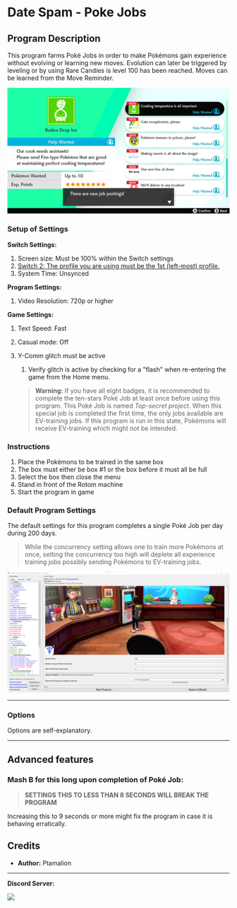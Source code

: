 # Date Spam - Poke Jobs
## Program Description

This program farms Poké Jobs in order to make Pokémons gain experience without evolving or learning new moves. Evolution can later be triggered by leveling or by using Rare Candies is level 100 has been reached. Moves can be learned from the Move Reminder.

<img src="images/DateSpam-PokeJobsFarmer-0.png">

### Setup of Settings

**Switch Settings:**

1. Screen size: Must be 100% within the Switch settings
2. [Switch 2: The profile you are using must be the 1st (left-most) profile.](/Wiki/Programs/NintendoSwitch/Switch2Notes.md#resetting-a-game-moves-the-cursor-to-the-1st-user-profile)
3. System Time: Unsynced

**Program Settings:**

1. Video Resolution: 720p or higher

**Game Settings:**

1. Text Speed: Fast
2. Casual mode: Off
3. Y-Comm glitch must be active
    1. Verify glitch is active by checking for a "flash" when re-entering the game from the Home menu.

   > **Warning:** If you have all eight badges, it is recommended to complete the ten-stars Poké Job at least once before using this program. This Poké Job is named _Top-secret project_. When this special job is completed the first time, the only jobs available are EV-training jobs. If this program is run in this state, Pokémons will receive EV-training which might not be intended.

### Instructions

1. Place the Pokémons to be trained in the same box
2. The box must either be box #1 or the box before it must all be full
3. Select the box then close the menu
4. Stand in front of the Rotom machine
5. Start the program in game 

### Default Program Settings

The default settings for this program completes a single Poké Job per day during 200 days.

   > While the concurrency setting allows one to train more Pokémons at once, setting the concurrency too high will deplete all experience training jobs possibly sending Pokémons to EV-training jobs.

<img src="images/DateSpam-PokeJobsFarmer-Settings.png">

***

### Options

Options are self-explanatory.

***

## Advanced features

### Mash B for this long upon completion of Poké Job:

   > **SETTINGS THIS TO LESS THAN 8 SECONDS WILL BREAK THE PROGRAM**

Increasing this to 9 seconds or more might fix the program in case it is behaving erratically.


## Credits

- **Author:** Ptamalion


<hr>

**Discord Server:** 

[<img src="https://canary.discordapp.com/api/guilds/695809740428673034/widget.png?style=banner2">](https://discord.gg/cQ4gWxN)
